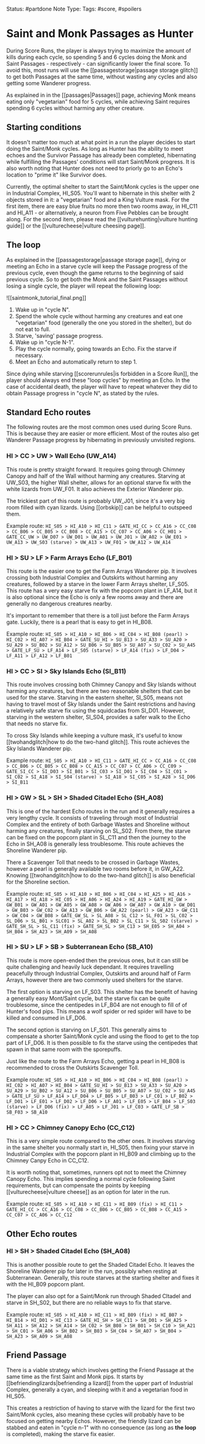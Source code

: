  Status: #partdone
Note Type: 
Tags: #score, #spoilers 

# Saint and Monk Passages as Hunter
During Score Runs, the player is always trying to maximize the amount of kills during each cycle, so spending 5 and 6 cycles doing the Monk and Saint Passages - respectively - can significantly lower the final score. To avoid this, most runs will use the [[passagestorage|passage storage glitch]] to get both Passages at the same time, without wasting any cycles and also getting some Wanderer progress.

As explained in in the [[passages|Passages]] page, achieving Monk means eating only "vegetarian" food for 5 cycles, while achieving Saint requires spending 6 cycles without harming any other creature.

## Starting conditions
It doesn't matter too much at what point in a run the player decides to start doing the Saint/Monk cycles. As long as Hunter has the ability to meet echoes and the Survivor Passage has already been completed, hibernating while fulfilling the Passages' conditions will start Saint/Monk progress. It is also worth noting that Hunter does not need to priorly go to an Echo's location to "prime it" like Survivor does.

Currently, the optimal shelter to start the Saint/Monk cycles is the upper one in Industrial Complex, HI_S05. You'll want to hibernate in this shelter with 2 objects stored in it: a "vegetarian" food and a King Vulture mask. For the first item, there are easy blue fruits no more then two rooms away, in HI_C11 and HI_A11 - or alternatively, a neuron from Five Pebbles can be brought along. For the second item, please read the [[vulturehunting|vulture hunting guide]] or the [[vulturecheese|vulture cheesing page]].

## The loop
As explained in the [[passagestorage|passage storage page]], dying or meeting an Echo in a starve cycle will keep the Passage progress of the previous cycle, even though the game returns to the beginning of said previous cycle. 
So to get both the Monk and the Saint Passages without losing a single cycle, the player will repeat the following loop:

![[saintmonk_tutorial_final.png]]

1. Wake up in "cycle N".
2. Spend the whole cycle without harming any creatures and eat one "vegetarian" food (generally the one you stored in the shelter), but do not eat to full.
3. Starve, 'saving' passage progress.
4. Wake up in "cycle N-1".
5. Play the cycle normally, going towards an Echo. Fix the starve if necessary.
6. Meet an Echo and automatically return to step 1.

Since dying while starving [[scorerunrules|is forbidden in a Score Run]], the player should always end these "loop cycles" by meeting an Echo. In the case of accidental death, the player will have to repeat whatever they did to obtain Passage progress in "cycle N", as stated by the rules.

## Standard Echo routes
The following routes are the most common ones used during Score Runs. This is because they are easier or more efficient. Most of the routes also get Wanderer Passage progress by hibernating in previously unvisited regions.

### HI > CC > UW > Wall Echo (UW_A14)
This route is pretty straight forward. It requires going through Chimney Canopy and half of the Wall without harming any creatures. Starving at UW_S03, the higher Wall shelter, allows for an optional starve fix with the white lizards from UW_F01. It also achieves the Exterior Wanderer pip.

The trickiest part of this route is probably UW_J01, since it's a very big room filled with cyan lizards. Using [[orbskip]] can be helpful to outspeed them.

Example route:
```HI_S05 > HI_A10 > HI_C11 > GATE_HI_CC > CC_A16 > CC_C08 > CC_B06 > CC_B05 > CC_B08 > CC_A15 > CC_C07 > CC_A06 > CC_H01 > GATE_CC_UW > UW_D07 > UW_D01 > UW_A01 > UW_J01 > UW_A02 > UW_E01 > UW_A13 > UW_S03 (starve) > UW_A13 > UW_F01 > UW_A12 > UW_A14```

### HI > SU > LF > Farm Arrays Echo (LF_B01)
This route is the easier one to get the Farm Arrays Wanderer pip. It involves crossing both Industrial Complex and Outskirts without harming any creatures, followed by a starve in the lower Farm Arrays shelter, LF_S05. This route has a very easy starve fix with the popcorn plant in LF_A14, but it is also optional since the Echo is only a few rooms away and there are generally no dangerous creatures nearby.

It's important to remember that there is a toll just before the Farm Arrays gate. Luckily, there is a pearl that is easy to get in HI_B08.

Example route:
```HI_S05 > HI_A10 > HI_B06 > HI_C04 > HI_B08 (pearl) > HI_C02 > HI_A07 > HI_B04 > GATE_SU_HI > SU_B13 > SU_A33 > SU_A20 > SU_A29 > SU_B02 > SU_A12 > SU_B06 > SU_B05 > SU_A07 > SU_C02 > SU_A45 > GATE_LF_SU > LF_A14 > LF_S05 (starve) > LF_A14 (fix) > LF_D04 > LF_A11 > LF_A12 > LF_B01```

### HI > CC > SI > Sky Islands Echo (SI_B11)
This route involves crossing both Chimney Canopy and Sky Islands without harming any creatures, but there are two reasonable shelters that can be used for the starve. Starving in the eastern shelter, SI_S05, means not having to travel most of Sky Islands under the Saint restrictions and having a relatively safe starve fix using the squidcadas from SI_D01. However, starving in the western shelter, SI_S04, provides a safer walk to the Echo that needs no starve fix.

To cross Sky Islands while keeping a vulture mask, it's useful to know [[twohandglitch|how to do the two-hand glitch]]. This route achieves the Sky Islands Wanderer pip.

Example route:
```HI_S05 > HI_A10 > HI_C11 > GATE_HI_CC > CC_A16 > CC_C08 > CC_B06 > CC_B05 > CC_B08 > CC_A15 > CC_C07 > CC_A06 > CC_C09 > GATE_SI_CC > SI_D03 > SI_B01 > SI_C03 > SI_D01 > SI_C04 > SI_C01 > SI_C02 > SI_A18 > SI_S04 (starve) > SI_A18 > SI_C05 > SI_A28 > SI_D06 > SI_B11```

### HI > GW > SL > SH > Shaded Citadel Echo (SH_A08)
This is one of the hardest Echo routes in the run and it generally requires a very lengthy cycle. It consists of traveling through most of Industrial Complex and the entirety of both Garbage Wastes and Shoreline without harming any creatures, finally starving on SL_S02. From there, the starve can be fixed on the popcorn plant in SL_C11 and then the journey to the Echo in SH_A08 is generally less troublesome. This route achieves the Shoreline Wanderer pip.

There a Scavenger Toll that needs to be crossed in Garbage Wastes, however a pearl is generally available two rooms before it, in GW_A22. Knowing [[twohandglitch|how to do the two-hand glitch]] is also beneficial for the Shoreline section.

Example route:
```HI_S05 > HI_A10 > HI_B06 > HI_C04 > HI_A25 > HI_A16 > HI_A17 > HI_A18 > HI_C05 > HI_A06 > HI_A24 > HI_A19 > GATE_HI_GW > GW_B01 > GW_A01 > GW_A05 > GW_A08 > GW_A06 > GW_A07 > GW_A10 > GW_D01 > GW_B03 > GW_C02 > GW_A13 > GW_B06 > GW_A22 (pearl) > GW_A23 > GW_C11 > GW_C04 > GW_B08 > GATE_GW_SL > SL_A08 > SL_C12 > SL_F01 > SL_C02 > SL_D06 > SL_B01 > SLC01 > SL_A02 > SL_B02 > SL_C11 > SL_S02 (starve) > GATE_SH_SL > SL_C11 (fix) > GATE_SH_SL > SH_C13 > SH_E05 > SH_A04 > SH_B04 > SH_A23 > SH_A09 > SH_A08```

### HI > SU > LF > SB > Subterranean Echo (SB_A10)
This route is more open-ended then the previous ones, but it can still be quite challenging and heavily luck dependant. It requires travelling peacefully through Industrial Complex, Outskirts and around half of Farm Arrays, however there are two commonly used shelters for the starve.

The first option is starving on LF_S03. This shelter has the benefit of having a generally easy Mont/Saint cycle, but the starve fix can be quite troublesome, since the centipedes in LF_B04 are not enough to fill of of Hunter's food pips. This means a wolf spider or red spider will have to be killed and consumed in LF_D06.

The second option is starving on LF_S01. This generally aims to compensate a shorter Saint/Monk cycle and using the flood to get to the top part of LF_D06. It is then possible to fix the starve using the centipedes that spawn in that same room with the sporepuffs.

Just like the route to the Farm Arrays Echo, getting a pearl in HI_B08 is recommended to cross the Outskirts Scavenger Toll.

Example route:
```HI_S05 > HI_A10 > HI_B06 > HI_C04 > HI_B08 (pearl) > HI_C02 > HI_A07 > HI_B04 > GATE_SU_HI > SU_B13 > SU_A33 > SU_A20 > SU_A29 > SU_B02 > SU_A12 > SU_B06 > SU_B05 > SU_A07 > SU_C02 > SU_A45 > GATE_LF_SU > LF_A14 > LF_D04 > LF_B05 > LF_B03 > LF_C01 > LF_B02 > LF_D01 > LF_E01 > LF_D02 > LF_D06 > LF_A01 > LF_E05 > LF_B04 > LF_S03 (starve) > LF_D06 (fix) > LF_A05 > LF_J01 > LF_C03 > GATE_LF_SB > SB_F03 > SB_A10```

### HI > CC > Chimney Canopy Echo (CC_C12)
This is a very simple route compared to the other ones. It involves starving in the same shelter you normally start in, HI_S05, then fixing your starve in Industrial Complex with the popcorn plant in HI_B09 and climbing up to the Chimney Canpy Echo in CC_C12.

It is worth noting that, sometimes, runners opt not to meet the Chimney Canopy Echo. This implies spending a normal cycle following Saint requirements, but can compensate the points by keeping [[vulturecheese|vulture cheese]] as an option for later in the run.

Example route:
```HI_S05 > HI_A10 > HI_C11 > HI_B09 (fix) > HI_C11 > GATE_HI_CC > CC_A16 > CC_C08 > CC_B06 > CC_B05 > CC_B08 > CC_A15 > CC_C07 > CC_A06 > CC_C12```

## Other Echo routes
### HI > SH > Shaded Citadel Echo (SH_A08)
This is another possible route to get the Shaded Citadel Echo. It leaves the Shoreline Wanderer pip for later in the run, possibly when resting at Subterranean. Generally, this route starves at the starting shelter and fixes it with the HI_B09 popcorn plant. 

The player can also opt for a Saint/Monk run through Shaded CItadel and starve in SH_S02, but there are no reliable ways to fix that starve.

Example route:
```HI_S05 > HI_A10 > HI_C11 > HI_B09 (fix) > HI_B07 > HI_B14 > HI_D01 > HI_C13 > GATE_HI_SH > SH_C11 > SH_D01 > SH_A25 > SH_A11 > SH_A12 > SH_A14 > SH_C02 > SH_B08 > SH_B01 > SH_C10 > SH_A21 > SH_C01 > SH_A06 > SH_B02 > SH_B03 > SH_C04 > SH_A07 > SH_B04 > SH_A23 > SH_A09 > SH_A08```

## Friend Passage
There is a viable strategy which involves getting the Friend Passage at the same time as the first Saint and Monk pips. It starts by [[befriendinglizards|befriending a lizard]] from the upper part of Industrial Complex, generally a cyan, and sleeping with it and a vegetarian food in HI_S05. 

This creates a restriction of having to starve with the lizard for the first two Saint/Monk cycles, also meaning these cycles will probably have to be focused on getting nearby Echos. However, the friendly lizard can be stabbed and eaten in "cycle n-1" with no consequence (as long as **the loop** is completed), making the starve fix easier.
